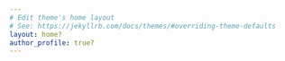 ```yaml
---
# Edit theme's home layout
# See: https://jekyllrb.com/docs/themes/#overriding-theme-defaults
layout: home?
author_profile: true?
---
```

